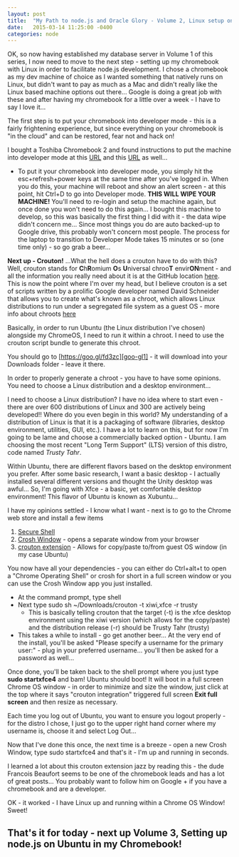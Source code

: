 ```yaml
---
layout: post
title:  "My Path to node.js and Oracle Glory - Volume 2, Linux setup on Chromebook"
date:   2015-03-14 11:25:00 -0400
categories: node
---
```

OK, so now having established my database server in Volume 1 of this series, I now need to move to the next step - setting up my chromebook with Linux in order to facilitate node.js development.  I chose a chromebook as my dev machine of choice as I wanted something that natively runs on Linux, but didn't want to pay as much as a Mac and didn't really like the Linux based machine options out there...  Google is doing a great job with these and after having my chromebook for a little over a week - I have to say I love it...

The first step is to put your chromebook into developer mode - this is a fairly frightening experience, but since everything on your chromebook is "in the cloud" and can be restored, fear not and hack on! 

I bought a Toshiba Chromebook 2 and found instructions to put the machine into developer mode at this [URL][url-1] and this [URL][url-2] as well...

   - To put it your chromebook into developer mode, you simply hit the esc+refresh+power keys at the same time after you've logged in.  When you do this, your machine will reboot and show an alert screen - at this point, hit Ctrl+D to go into Developer mode.  **THIS WILL WIPE YOUR MACHINE!**  You'll need to re-login and setup the machine again, but once done you won't need to do this again...  I bought this machine to develop, so this was basically the first thing I did with it - the data wipe didn't concern me...  Since most things you do are auto backed-up to Google drive, this probably won't concern most people.  The process for the laptop to transition to Developer Mode takes 15 minutes or so (one time only) - so go grab a beer...

**Next up - Crouton!**  ...What the hell does a crouton have to do with this?  Well, crouton stands for **C**h**R**omium **O**s **U**niversal chroo**T** envir**ON**ment - and all the information you really need about it is at the GitHub location [here][url-3].  This is now the point where I'm over my head, but I believe crouton is a set of scripts written by a prolific Google developer named David Schneider that allows you to create what's known as a chroot, which allows Linux distributions to run under a segregated file system as a guest OS -  more info about chroots [here][url-4]

Basically, in order to run Ubuntu (the Linux distribution I've chosen) alongside my ChromeOS, I need to run it within a chroot.  I need to use the crouton script bundle to generate this chroot.

You should go to [https://goo.gl/fd3zc][goo-gl1] - it will download into your Downloads folder - leave it there.

In order to properly generate a chroot - you have to have some opinions.  You need to choose a Linux distribution and a desktop environment... 

I need to choose a Linux distribution?  I have no idea where to start even - there are over 600 distributions of Linux and 300 are actively being developed!!  Where do you even begin in this world?  My understanding of a distribution of Linux is that it is a packaging of software (libraries, desktop environment, utilities, GUI, etc.).  I have a lot to learn on this, but for now I'm going to be lame and choose a commercially backed option - Ubuntu.  I am choosing the most recent "Long Term Support" (LTS) version of this distro, code named *Trusty Tahr*.

Within Ubuntu, there are different flavors based on the desktop environment you prefer.  After some basic research, I want a basic desktop - I actually installed several different versions and thought the Unity desktop was awful...  So, I'm going with Xfce - a basic, yet comfortable desktop environment!  This flavor of Ubuntu is known as Xubuntu...

I have my opinions settled - I know what I want - next is to go to the Chrome web store and install a few items
1. [Secure Shell][s-shell]
2. [Crosh Window][crosh-url] - opens a separate window from your browser
3. [crouton extension][crouton] - Allows for copy/paste to/from guest OS window (in my case Ubuntu)

You now have all your dependencies - you can either do Ctrl+alt+t to open a "Chrome Operating Shell" or crosh for short in a full screen window or you can use the Crosh Window app you just installed.  
  - At the command prompt, type shell
  - Next type sudo sh ~/Downloads/crouton -t xiwi,xfce -r trusty
    - This is basically telling crouton that the target (-t) is the xfce desktop environment using the xiwi version (which allows for the copy/paste) and the distribution release (-r) should be Trusty Tahr (trusty)
  - This takes a while to install - go get another beer...  At the very end of the install, you'll be asked "Please specify a username for the primary user:" - plug in your preferred username...  you'll then be asked for a password as well...

Once done, you'll be taken back to the shell prompt where you just type **sudo startxfce4** and bam!  Ubuntu should boot!  It will boot in a full screen Chrome OS window - in order to minimize and size the window, just click at the top where it says "crouton integration" triggered full screen **Exit full screen** and then resize as necessary.

Each time you log out of Ubuntu, you want to ensure you logout properly - for the distro I chose, I just go to the upper right hand corner where my username is, choose it and select Log Out...  

Now that I've done this once, the next time is a breeze - open a new Crosh Window, type sudo startxfce4 and that's it - I'm up and running in seconds.

I learned a lot about this crouton extension jazz by reading this - the dude Francois Beaufort seems to be one of the chromebook leads and has a lot of great posts...  You probably want to follow him on Google + if you have a chromebook and are a developer.

OK - it worked - I have Linux up and running within a Chrome OS Window!  Sweet!

## That's it for today - next up Volume 3, Setting up node.js on Ubuntu in my Chromebook!

[url-1]:   http://liliputing.com/2014/11/toshiba-chromebook-2-review-bay-trail-and-full-hd.html
[url-2]:   http://www.linux.com/learn/tutorials/795730-how-to-easily-install-ubuntu-on-chromebook-with-crouton
[url-3]:   https://github.com/dnschneid/crouton
[url-4]:   https://github.com/dnschneid/crouton#whats-a-chroot
[goo-gl1]: https://goo.gl/fd3zc
[s-shell]: https://chrome.google.com/webstore/detail/secure-shell/pnhechapfaindjhompbnflcldabbghjo?utm_source=chrome-app-launcher
[crosh-url]: https://chrome.google.com/webstore/detail/crosh-window/nhbmpbdladcchdhkemlojfjdknjadhmh?utm_source=chrome-app-launcher
[crouton]: https://chrome.google.com/webstore/detail/crouton-integration/gcpneefbbnfalgjniomfjknbcgkbijom
